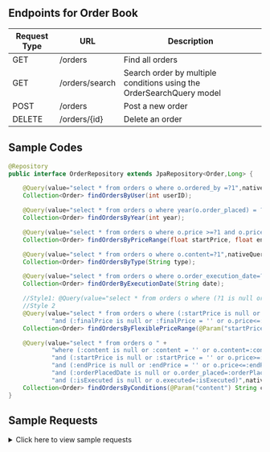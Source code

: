 ## Endpoints for Order Book

| Request Type  |URL   | Description |
| ------------ | ------------ | ------------ |
| GET| /orders  | Find all orders |
| GET| /orders/search  | Search order by multiple conditions using the OrderSearchQuery model|
| POST| /orders  | Post a new order |
| DELETE| /orders/{id}  | Delete an order |

## Sample Codes
```java
@Repository
public interface OrderRepository extends JpaRepository<Order,Long> {

    @Query(value="select * from orders o where o.ordered_by =?1",nativeQuery=true)
    Collection<Order> findOrdersByUser(int userID);

    @Query(value="select * from orders o where year(o.order_placed) = ?1",nativeQuery=true)
    Collection<Order> findOrdersByYear(int year);

    @Query(value="select * from orders o where o.price >=?1 and o.price <= ?2",nativeQuery=true)
    Collection<Order> findOrdersByPriceRange(float startPrice, float endPrice);

    @Query(value="select * from orders o where o.content=?1",nativeQuery=true)
    Collection<Order> findOrdersByType(String type);

    @Query(value="select * from orders o where o.order_execution_date=?1",nativeQuery=true)
    Collection<Order> findOrderByExecutionDate(String date);

    //Style1: @Query(value="select * from orders o where (?1 is null or ?1 = '' or o.price>=?1) and (?2 is null or ?2 = '' or o.price<=?2)",nativeQuery=true)
    //Style 2
    @Query(value="select * from orders o where (:startPrice is null or :startPrice = '' or o.price>=:startPrice) " +
            "and (:finalPrice is null or :finalPrice = '' or o.price<=:finalPrice)",nativeQuery=true)
    Collection<Order> findOrdersByFlexiblePriceRange(@Param("startPrice")String startPrice,@Param("finalPrice")String finalPrice);

    @Query(value="select * from orders o " +
            "where (:content is null or :content = '' or o.content=:content) " +
            "and (:startPrice is null or :startPrice = '' or o.price>=:startPrice)" +
            "and (:endPrice is null or :endPrice = '' or o.price<=:endPrice)" +
            "and (:orderPlacedDate is null or o.order_placed=:orderPlacedDate)" +
            "and (:isExecuted is null or o.executed=:isExecuted)",nativeQuery=true)
    Collection<Order> findOrdersByConditions(@Param("content") String content, @Param("startPrice")String startPrice, @Param("endPrice")String endPrice, @Param("orderPlacedDate")String orderPlacedDate, @Param("isExecuted")Boolean isExecuted);
}
```

       
        
              
## Sample Requests
<details>
<summary>Click here to view sample requests</summary>
              
**OrderSearchQuery**
```json
{
    "type": "",
    "start_price": "",
    "final_price": "",
    "order_placed_date": "",
    "executed":""
}
```
It can search through the database by meeting multiple custom conditions. 
Each field can be optional. 
- If none of the data is supplied, it finds all the record in the database. 
- If a particular type is provided, then it finds related to that type, otherwise all types will be queried. 
- If start price provided & final price is not provided, then it finds all the prices >= start price
- If start price is not provided & final price is provided, then it finds all the prices <= final price
- If start price is provided & final price is also provided, then it finds all the prices between the start price and the final price
- If both start price & final price are not provided, then it finds all the prices
- If order place date is provided then it finds the orders that matches the date, otherwise it matches all.
- If order execution status is provided then it finds the orders that matches the execution status, otherwise it matches all. 


Sample request
Search all the orders that are buy orders within the price range of 120 to 5000. 
```json
{
    "type": "Buy order",
    "start_price": "120",
    "final_price": "5000",
    "order_placed_date": "",
    "executed":""
}
```

Reponses
```json
[
    {
        "id": 2,
        "content": "Buy order",
        "price": 150.0,
        "orderPlaced": "2000-02-01T13:00:00.000+00:00",
        "executedDate": "2000-02-01T13:00:00.000+00:00",
        "executed": true
    },
    {
        "id": 7,
        "content": "Buy order",
        "price": 350.0,
        "orderPlaced": "2001-02-01T13:00:00.000+00:00",
        "executedDate": "2001-02-01T13:00:00.000+00:00",
        "executed": true
    },
    {
        "id": 11,
        "content": "Buy order",
        "price": 1000.0,
        "orderPlaced": "2002-01-01T13:00:00.000+00:00",
        "executedDate": "2002-01-01T13:00:00.000+00:00",
        "executed": true
    },
    {
        "id": 12,
        "content": "Buy order",
        "price": 1500.0,
        "orderPlaced": "2002-02-01T13:00:00.000+00:00",
        "executedDate": "2002-02-01T13:00:00.000+00:00",
        "executed": true
    },
    {
        "id": 16,
        "content": "Buy order",
        "price": 1300.0,
        "orderPlaced": "2002-01-01T13:00:00.000+00:00",
        "executedDate": "2002-01-01T13:00:00.000+00:00",
        "executed": true
    },
    {
        "id": 17,
        "content": "Buy order",
        "price": 500.0,
        "orderPlaced": "2002-02-01T13:00:00.000+00:00",
        "executedDate": "2002-02-01T13:00:00.000+00:00",
        "executed": true
    }
]
```
</details>

